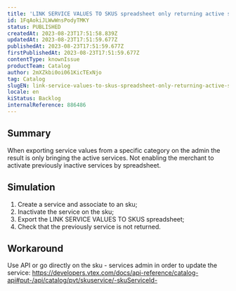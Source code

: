 ```yaml
---
title: 'LINK SERVICE VALUES TO SKUS spreadsheet only returning active services'
id: 1FqAokiJLWwWnsPodyTMKY
status: PUBLISHED
createdAt: 2023-08-23T17:51:58.839Z
updatedAt: 2023-08-23T17:51:59.677Z
publishedAt: 2023-08-23T17:51:59.677Z
firstPublishedAt: 2023-08-23T17:51:59.677Z
contentType: knownIssue
productTeam: Catalog
author: 2mXZkbi0oi061KicTExNjo
tag: Catalog
slugEN: link-service-values-to-skus-spreadsheet-only-returning-active-services
locale: en
kiStatus: Backlog
internalReference: 886486
---
```


## Summary


When exporting service values from a specific category on the admin the result is only bringing the active services. Not enabling the merchant to activate previously inactive services by spreadsheet.


##

## Simulation



1. Create a service and associate to an sku;
2. Inactivate the service on the sku;
3. Export the LINK SERVICE VALUES TO SKUS spreadsheet;
4. Check that the previously service is not returned.


##

## Workaround


Use API or go directly on the sku - services admin in order to update the service:
https://developers.vtex.com/docs/api-reference/catalog-api#put-/api/catalog/pvt/skuservice/-skuServiceId-





